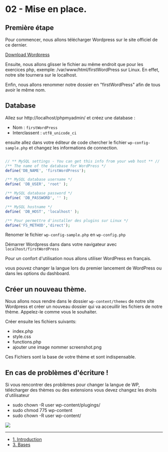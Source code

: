 # 02 - Mise en place.

## Première étape

Pour commencer, nous allons télécharger Wordpress sur le site officiel de ce dernier.

[Download Wordpress](https://wordpress.org/download/)

Ensuite, nous allons glisser le fichier au même endroit que pour les exercices php, exemple: /var/www/html/firstWordPress sur Linux. En effet, notre site tournera sur le localhost.

Enfin, nous allons renommer notre dossier en "firstWordPress" afin de tous avoir le même nom.

## Database 

Allez sur http://localhost/phpmyadmin/ et créez une database :

- Nom : `firstWordPress`
- Interclassent : `utf8_unicode_ci`

ensuite allez dans votre éditeur de code chercher le fichier `wp-config-sample.php` et changez les informations de connection.

```PHP

// ** MySQL settings - You can get this info from your web host ** //
/** The name of the database for WordPress */
define('DB_NAME', 'firstWordPress');

/** MySQL database username */
define( 'DB_USER', 'root' );

/** MySQL database password */
define( 'DB_PASSWORD', '' );

/** MySQL hostname */
define( 'DB_HOST', 'localhost' );

/** Pour permettre d'installer des plugins sur Linux */
define('FS_METHOD','direct');


```
Renomer le fichier `wp-config-sample.php` en `wp-config.php`

Démarrer Wordpress dans dans votre navigateur avec `localhost/firstWordPress`

Pour un confort d'utilisation nous allons utiliser WordPress en français.

vous pouvez changer la langue lors du premier lancement de WordPress ou dans les options du dashboard.

## Créer un nouveau thème.

Nous allons nous rendre dans le dossier `wp-content/themes` de notre site Wordpress et créer un nouveau dossier qui va acceuillir les fichiers de notre thème. Appelez-le comme vous le souhaiter.

Créer ensuite les fichiers suivants: 
- index.php
- style.css
- functions.php
- ajouter une image nommer screenshot.png

Ces Fichiers sont la base de votre thème et sont indispensable.


## En cas de problèmes d'écriture !

Si vous rencontrer des problèmes pour changer la langue de WP, télécharger des thèmes ou des extensions vous devez changez les droits d'utilisateur

- sudo chown -R user wp-content/plugings/
- sudo chmod 775 wp-content
- sudo chown -R user wp-content/

![](https://media.giphy.com/media/l4FATJpd4LWgeruTK/giphy.gif)

---

- [1. Introduction](./01-Introduction.md)
- [3. Bases](./03-Bases.md)
